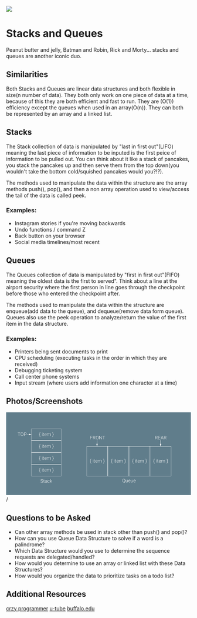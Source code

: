 ![](https://ga-dash.s3.amazonaws.com/production/assets/logo-9f88ae6c9c3871690e33280fcf557f33.png) 

# Stacks and Queues

Peanut butter and jelly, Batman and Robin, Rick and Morty... stacks and queues are another iconic duo.

## Similarities
Both Stacks and Queues are linear data structures and both flexible in size(n number of data).  They both only work on one piece of data at a time, because of this they are both efficient and fast to run. They are (O(1)) efficiency except the queues when used in an array(O(n)).  They can both be represented by an array and a linked list.

## Stacks
The Stack collection of data is manipulated by "last in first out"(LIFO) meaning the last piece of information to be inputed is the first peice of information to be pulled out. You can think about it like a stack of pancakes, you stack the pancakes up and then serve them from the top down(you wouldn't take the bottom cold/squished pancakes would you?!?). 

The methods used to manipulate the data within the structure are the array methods push(), pop(), and then a non array operation used to view/access the tail of the data is called peek.

### Examples:
   - Instagram stories if you're moving backwards
   - Undo functions / command Z 
   - Back button on your browser
   - Social media timelines/most recent

## Queues
The Queues collection of data is manipulated by "first in first out"(FIFO) meaning the oldest data is the first to served".  Think about a line at the airport security where the first person in line goes through the checkpoint before those who entered the checkpoint after. 

The methods used to manipulate the data within the structure are enqueue(add data to the queue), and dequeue(remove data form queue).  Queues also use the peek operation to analyze/return the value of the first item in the data structure. 

### Examples:
   - Printers being sent documents to print
   - CPU scheduling (executing tasks in the order in which they are received)
   - Debugging ticketing system
   - Call center phone systems
   - Input stream (where users add information one character at a time)

## Photos/Screenshots

![Alt text](images/stack-queue.png "Stack and Queue Data Structures")/


## Questions to be Asked
  - Can other array methods be used in stack other than push() and pop()?
  - How can you use Queue Data Structure to solve if a word is a palindrome?
  - Which Data Structure would you use to determine the sequence requests are delegated/handled?
  - How would you determine to use an array or linked list with these Data Structures?
  - How would you organize the data to prioritize tasks on a todo list? 

## Additional Resources

[crzy programmer](https://www.thecrazyprogrammer.com/2016/05/difference-between-stack-and-queue.html)
[u-tube](https://www.youtube.com/watch?v=jm10v9409d4&amp;ab_channel=colleenlewis)
[buffalo.edu](https://cse.buffalo.edu/~shapiro/Courses/CSE116/notes10.html)
